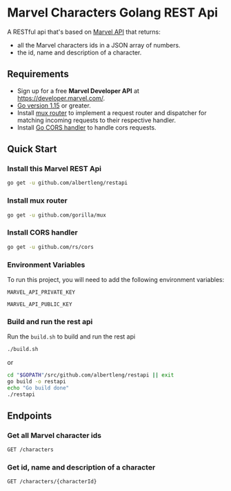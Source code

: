 
# Marvel Characters Golang REST Api

A RESTful api that's based on [Marvel API](https://developer.marvel.com/) that returns:
- all the Marvel characters ids in a JSON array of numbers.
- the id, name and description of a character.

## Requirements
- Sign up for a free **Marvel Developer API** at https://developer.marvel.com/.
- [Go version 1.15](https://golang.org/dl/) or greater.
- Install [mux router](https://github.com/gorilla/mux) to implement a request router and dispatcher for matching incoming requests to their respective handler.
- Install [Go CORS handler](https://github.com/rs/cors) to handle cors requests.

## Quick Start

### Install this Marvel REST Api
``` bash
go get -u github.com/albertleng/restapi
```

### Install mux router
``` bash
go get -u github.com/gorilla/mux
```

### Install CORS handler
``` bash
go get -u github.com/rs/cors
```

### Environment Variables
To run this project, you will need to add the following environment variables:

`MARVEL_API_PRIVATE_KEY`

`MARVEL_API_PUBLIC_KEY`

### Build and run the rest api
Run the `build.sh` to build and run the rest api
``` bash
./build.sh
```
or  
``` bash
cd "$GOPATH"/src/github.com/albertleng/restapi || exit
go build -o restapi
echo "Go build done"
./restapi 
```

## Endpoints

### Get all Marvel character ids
``` bash
GET /characters
```

### Get id, name and description of a character
``` bash
GET /characters/{characterId}
```


